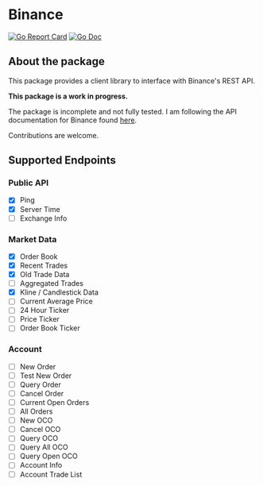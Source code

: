 
# Binance
[![Go Report Card](https://goreportcard.com/badge/github.com/nickcorin/binance)](https://goreportcard.com/report/github.com/nickcorin/binance)
[![Go Doc](https://img.shields.io/badge/godoc-reference-blue.svg?style=flat-square)](http://godoc.org/github.com/nickcorin/binance)

## About the package
This package provides a client library to interface with Binance's REST API.

**This package is a work in progress.**

The package is incomplete and not fully tested. I am following the API documentation for Binance found [here](https://github.com/binance-exchange/binance-official-api-docs/blob/master/rest-api.md).

Contributions are welcome.

## Supported Endpoints
### Public API

- [x] Ping
- [x] Server Time
- [ ] Exchange Info

### Market Data

- [x] Order Book
- [x] Recent Trades
- [x] Old Trade Data
- [ ] Aggregated Trades
- [x] Kline / Candlestick Data
- [ ] Current Average Price
- [ ] 24 Hour Ticker
- [ ] Price Ticker
- [ ] Order Book Ticker

### Account

- [ ] New Order
- [ ] Test New Order
- [ ] Query Order
- [ ] Cancel Order
- [ ] Current Open Orders
- [ ] All Orders
- [ ] New OCO
- [ ] Cancel OCO
- [ ] Query OCO
- [ ] Query All OCO
- [ ] Query Open OCO
- [ ] Account Info
- [ ] Account Trade List
